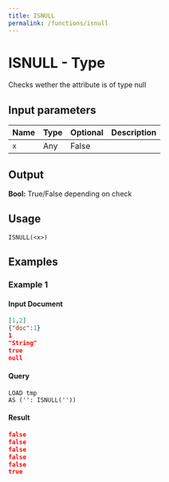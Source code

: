 ```yaml
---
title: ISNULL
permalink: /functions/isnull
---
```


# ISNULL - Type

Checks wether the attribute is of type null

## Input parameters

| Name | Type | Optional | Description |
| --- | --- | --- | --- |
| `x` | Any | False |  |

## Output

**Bool:** True/False depending on check

## Usage

```joda
ISNULL(<x>)
```

## Examples

### Example 1

#### Input Document
```json
[1,2]
{"doc":1}
1
"String"
true
null
```


#### Query
```joda
LOAD tmp
AS ('': ISNULL(''))
```
#### Result
```json
false
false
false
false
false
true
```


